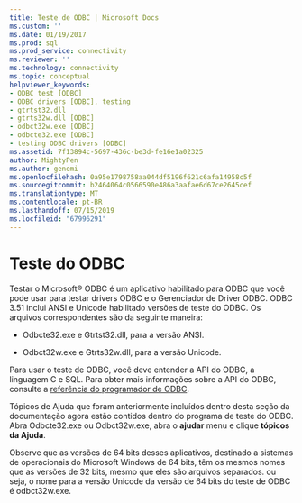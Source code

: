 ```yaml
---
title: Teste de ODBC | Microsoft Docs
ms.custom: ''
ms.date: 01/19/2017
ms.prod: sql
ms.prod_service: connectivity
ms.reviewer: ''
ms.technology: connectivity
ms.topic: conceptual
helpviewer_keywords:
- ODBC test [ODBC]
- ODBC drivers [ODBC], testing
- gtrtst32.dll
- gtrts32w.dll [ODBC]
- odbct32w.exe [ODBC]
- odbcte32.exe [ODBC]
- testing ODBC drivers [ODBC]
ms.assetid: 7f13894c-5697-436c-be3d-fe16e1a02325
author: MightyPen
ms.author: genemi
ms.openlocfilehash: 0a95e1798758aa044df5196f621c6afa14958c5f
ms.sourcegitcommit: b2464064c0566590e486a3aafae6d67ce2645cef
ms.translationtype: MT
ms.contentlocale: pt-BR
ms.lasthandoff: 07/15/2019
ms.locfileid: "67996291"
---
```

# <a name="odbc-test"></a>Teste do ODBC
Testar o Microsoft® ODBC é um aplicativo habilitado para ODBC que você pode usar para testar drivers ODBC e o Gerenciador de Driver ODBC. ODBC 3.51 inclui ANSI e Unicode habilitado versões de teste do ODBC. Os arquivos correspondentes são da seguinte maneira:  
  
-   Odbcte32.exe e Gtrtst32.dll, para a versão ANSI.  
  
-   Odbct32w.exe e Gtrts32w.dll, para a versão Unicode.  
  
 Para usar o teste de ODBC, você deve entender a API do ODBC, a linguagem C e SQL. Para obter mais informações sobre a API do ODBC, consulte a [referência do programador de ODBC](../odbc/reference/odbc-programmer-s-reference.md).  
  
 Tópicos de Ajuda que foram anteriormente incluídos dentro desta seção da documentação agora estão contidos dentro do programa de teste do ODBC. Abra Odbcte32.exe ou Odbct32w.exe, abra o **ajudar** menu e clique **tópicos da Ajuda**.  
  
 Observe que as versões de 64 bits desses aplicativos, destinado a sistemas de operacionais do Microsoft Windows de 64 bits, têm os mesmos nomes que as versões de 32 bits, mesmo que eles são arquivos separados. ou seja, o nome para a versão Unicode da versão de 64 bits do teste de ODBC é odbct32w.exe.

